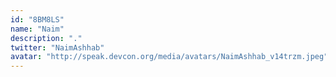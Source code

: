 ```yaml
---
id: "8BM8LS"
name: "Naim"
description: "."
twitter: "NaimAshhab"
avatar: "http://speak.devcon.org/media/avatars/NaimAshhab_v14trzm.jpeg"
---
```

